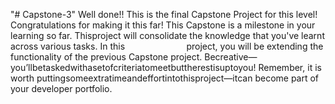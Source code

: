 "# Capstone-3" 
Well done!! This is the final Capstone Project for this level! Congratulations for making it this far! This Capstone is a milestone in your learning so far. Thisproject will consolidate the knowledge that you've learnt across various tasks. In this                         project, you will be extending the functionality of the previous Capstone project. Becreative—you’llbetaskedwithasetofcriteriatomeetbuttherestisuptoyou! Remember, it is worth puttingsomeextratimeandeffortintothisproject—itcan  become part of your developer portfolio.                               
